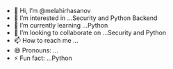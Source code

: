 - 👋 Hi, I’m @melahirhasanov
- 👀 I’m interested in ...Security and Python Backend
- 🌱 I’m currently learning ...Python
- 💞️ I’m looking to collaborate on ...Security and Python
- 📫 How to reach me ...
- 😄 Pronouns: ...
- ⚡ Fun fact: ...Python

<!---
melahirhasanov/melahirhasanov is a ✨ special ✨ repository because its `README.md` (this file) appears on your GitHub profile.
You can click the Preview link to take a look at your changes.
--->
